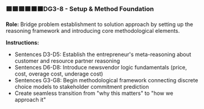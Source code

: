 ### **🟩🟩🟩🟧🟧🟧DG3-8** - Setup & Method Foundation

**Role:** Bridge problem establishment to solution approach by setting up the reasoning framework and introducing core methodological elements.

**Instructions:**

- Sentences D3-D5: Establish the entrepreneur's meta-reasoning about customer and resource partner reasoning
- Sentences D6-D8: Introduce newsvendor logic fundamentals (price, cost, overage cost, underage cost)
- Sentences G3-G8: Begin methodological framework connecting discrete choice models to stakeholder commitment prediction
- Create seamless transition from "why this matters" to "how we approach it"